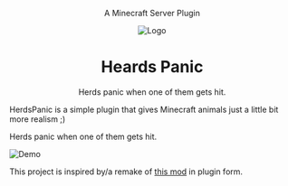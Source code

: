 <p align="center">
    A Minecraft Server Plugin
</p>
<p align="center">
  <img src="https://cdn.modrinth.com/data/oLJpuh4r/083f09955926dcb2d4fc0741fbd197286d855a60.gif" alt="Logo">
  <h1 align="center">Heards Panic</h1>
</p>

<p align="center">
    Herds panic when one of them gets hit.
</p>

HerdsPanic is a simple plugin that gives Minecraft animals just a little bit more realism ;)

Herds panic when one of them gets hit.

![Demo](https://i.imgur.com/kBrucfR.gif)

This project is inspired by/a remake of [this mod](https://modrinth.com/mod/herdspanic) in plugin form.
